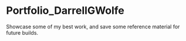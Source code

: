 # Portfolio_DarrellGWolfe
Showcase some of my best work, and save some reference material for future builds.
